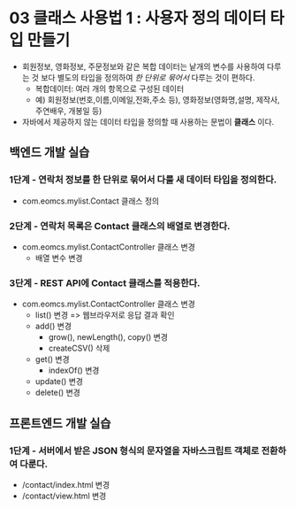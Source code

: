 # 03 클래스 사용법 1 : 사용자 정의 데이터 타입 만들기

- 회원정보, 영화정보, 주문정보와 같은 복합 데이터는 낱개의 변수를 사용하여 다루는 것 보다
  별도의 타입을 정의하여 *한 단위로 묶어서* 다루는 것이 편하다.
  - 복합데이터: 여러 개의 항목으로 구성된 데이터
  - 예) 회원정보(번호,이름,이메일,전화,주소 등), 영화정보(영화명,설명, 제작사, 주연배우, 개봉일 등)
- 자바에서 제공하지 않는 데이터 타입을 정의할 때 사용하는 문법이 **클래스** 이다.



## 백엔드 개발 실습

### 1단계 - 연락처 정보를 한 단위로 묶어서 다룰 새 데이터 타입을 정의한다.

- com.eomcs.mylist.Contact 클래스 정의


### 2단계 - 연락처 목록은 Contact 클래스의 배열로 변경한다.

- com.eomcs.mylist.ContactController 클래스 변경
  - 배열 변수 변경

### 3단계 - REST API에 Contact 클래스를 적용한다.

- com.eomcs.mylist.ContactController 클래스 변경
  - list() 변경 => 웹브라우저로 응답 결과 확인
  - add() 변경
    - grow(), newLength(), copy() 변경
    - createCSV() 삭제
  - get() 변경
    - indexOf() 변경
  - update() 변경
  - delete() 변경


## 프론트엔드 개발 실습

### 1단계 - 서버에서 받은 JSON 형식의 문자열을 자바스크립트 객체로 전환하여 다룬다.

- /contact/index.html 변경
- /contact/view.html 변경






#

